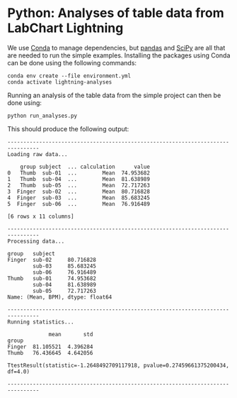 # Python: Analyses of table data from LabChart Lightning

We use [Conda](https://conda.io) to manage dependencies, but
[pandas](https://pandas.pydata.org/) and [SciPy](https://scipy.org/) are all
that are needed to run the simple examples. Installing the packages using Conda
can be done using the following commands:
```shell
conda env create --file environment.yml
conda activate lightning-analyses
```

Running an analysis of the table data from the simple project can then be done
using:
```shell
python run_analyses.py
```

This should produce the following output:
```
--------------------------------------------------------------------------------
Loading raw data...

    group subject  ... calculation      value
0   Thumb  sub-01  ...        Mean  74.953682
1   Thumb  sub-04  ...        Mean  81.638989
2   Thumb  sub-05  ...        Mean  72.717263
3  Finger  sub-02  ...        Mean  80.716828
4  Finger  sub-03  ...        Mean  85.683245
5  Finger  sub-06  ...        Mean  76.916489

[6 rows x 11 columns]

--------------------------------------------------------------------------------
Processing data...

group   subject
Finger  sub-02     80.716828
        sub-03     85.683245
        sub-06     76.916489
Thumb   sub-01     74.953682
        sub-04     81.638989
        sub-05     72.717263
Name: (Mean, BPM), dtype: float64

--------------------------------------------------------------------------------
Running statistics...

             mean       std
group                      
Finger  81.105521  4.396284
Thumb   76.436645  4.642056

TtestResult(statistic=-1.2648492709117918, pvalue=0.27459661375200434, df=4.0)

--------------------------------------------------------------------------------
```
